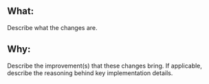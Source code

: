 ## What:
Describe what the changes are.

## Why:
Describe the improvement(s) that these changes bring. If applicable, describe the reasoning behind key implementation details.